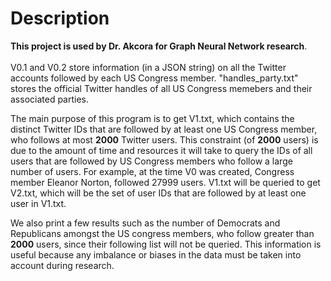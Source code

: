 # Description

**This project is used by Dr. Akcora for Graph Neural Network research**.\
\
V0.1 and V0.2 store information (in a JSON string) on all the Twitter accounts followed by each US Congress member. "handles_party.txt" stores
the official Twitter handles of all US Congress memebers and their associated parties.

The main purpose of this program is to get V1.txt, which contains the distinct Twitter IDs that are followed by at least one US Congress member,
who follows at most **2000** Twitter users. This constraint (of **2000** users) is due to the amount of time and resources it will
take to query the IDs of all users that are followed by US Congress members who follow a large number of users.
For example, at the time V0 was created, Congress member Eleanor Norton, followed 27999 users. V1.txt will be queried to get V2.txt, which will be the set of user IDs that are followed by at least one user in V1.txt.

We also print a few results such as the number of Democrats and Republicans amongst the US congress members, who follow greater than **2000** users, since
their following list will not be queried. This information is useful because any imbalance or biases in the data must be taken into account during research.
